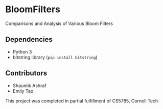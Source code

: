 # BloomFilters

Comparisons and Analysis of Various Bloom Filters

## Dependencies
 - Python 3
 - bitstring library (`pip install bitstring`)

## Contributors
 - Shaumik Ashraf
 - Emily Tao

This project was completed in partial fulfillment of CS5785, Cornell Tech
